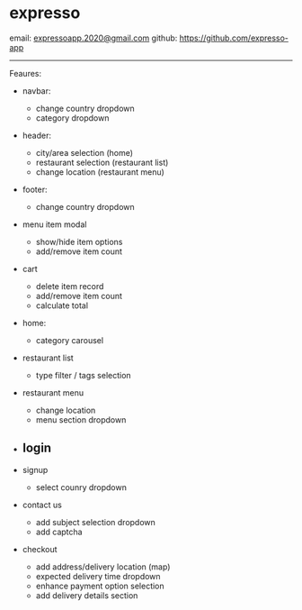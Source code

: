 # expresso

email: expressoapp.2020@gmail.com
github: https://github.com/expresso-app

----------------------------------------------------

Feaures:

- navbar:
    - change country dropdown
    - category dropdown

- header:
    - city/area selection (home)
    - restaurant selection (restaurant list)
    - change location (restaurant menu)

- footer:
    - change country dropdown

- menu item modal
    - show/hide item options
    - add/remove item count

- cart
    - delete item record
    - add/remove item count
    - calculate total


- home:
    - category carousel 

- restaurant list
    - type filter / tags selection 

- restaurant menu
    - change location
    - menu section dropdown    

- login 
    - 

- signup
    - select counry dropdown

- contact us
    - add subject selection dropdown
    - add captcha

- checkout
    - add address/delivery location (map)
    - expected delivery time dropdown
    - enhance payment option selection
    - add delivery details section



